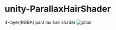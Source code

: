 # unity-ParallaxHairShader
4-layer(RGBA) parallax hair shader
![phair](https://user-images.githubusercontent.com/39085780/39757591-47d9fcec-5308-11e8-9f91-45c8f8a4466f.png)
